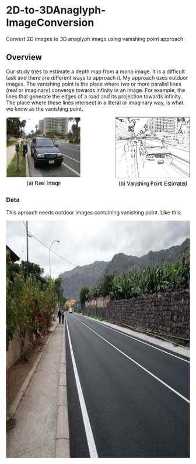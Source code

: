 # 2D-to-3DAnaglyph-ImageConversion
Convert 2D images to 3D anaglyph image using vanishing point approach

## Overview

Our study tries to estimate a depth map from a mono image.  It is a difficult task and there are different ways to approach it.
My approach uses outdoor images. The vanishing point is the place where two or more parallel lines (real or imaginary) converge towards infinity in an image.  For example, the lines that generate the edges of a road and its projection towards infinity. The place where these lines intersect in a literal or imaginary way, is what we know as the vanishing point.

<p align="center">
  <img src="img/vanishing.png" width="622" height="190">
</p>

### Data

This aproach needs outdoor images containing vanishing point. Like this:
<p align="center">
  <img src="images/carretera.jpg" width="972" height="648">
</p>

